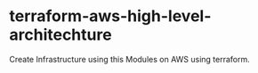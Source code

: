 # terraform-aws-high-level-architechture
Create Infrastructure using this Modules on AWS using terraform.
